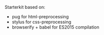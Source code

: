 Starterkit based on:
- pug for html-preprocessing
- stylus for css-preprocessing
- browserify + babel for ES2015 compilation

